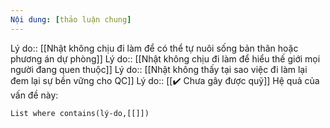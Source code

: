 ```yaml
---
Nội dung: [thảo luận chung]
---
```

Lý do:: [[Nhật không chịu đi làm để có thể tự nuôi sống bản thân hoặc phương án dự phòng]]
Lý do:: [[Nhật không chịu đi làm để hiểu thế giới mọi người đang quen thuộc]]
Lý do:: [[Nhật không thấy tại sao việc đi làm lại đem lại sự bền vững cho QC]]
Lý do:: [[✔️ Chưa gây được quỹ]] 
Hệ quả của vấn đề này:
```dataview
List where contains(lý-do,[[]])
```

